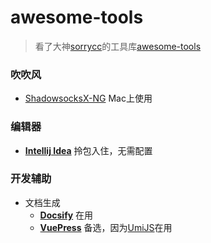 # awesome-tools

> 看了大神[sorrycc](https://github.com/sorrycc)的工具库[awesome-tools](https://github.com/sorrycc/awesome-tools/blob/master/README.md)

### 吹吹风

- [ShadowsocksX-NG](https://github.com/shadowsocks/ShadowsocksX-NG/releases/) Mac上使用

### 编辑器

- [**Intellij Idea**](https://www.jetbrains.com/idea/) 拎包入住，无需配置

### 开发辅助

- 文档生成
  - [**Docsify**](https://docsify.js.org/#/) 在用
  - [**VuePress**](https://vuepress.vuejs.org/zh/) 备选，因为[UmiJS](https://umijs.org/zh/)在用
